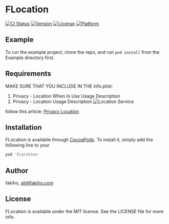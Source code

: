 # FLocation

[![CI Status](https://img.shields.io/travis/fakiho/FLocation.svg?style=flat)](https://travis-ci.org/fakiho/FLocation)
[![Version](https://img.shields.io/cocoapods/v/FLocation.svg?style=flat)](https://cocoapods.org/pods/FLocation)
[![License](https://img.shields.io/cocoapods/l/FLocation.svg?style=flat)](https://cocoapods.org/pods/FLocation)
[![Platform](https://img.shields.io/cocoapods/p/FLocation.svg?style=flat)](https://cocoapods.org/pods/FLocation)

## Example




To run the example project, clone the repo, and run `pod install` from the Example directory first.

## Requirements

MAKE SURE THAT YOU INCLUDE IN THE info.plist:
1. Privacy - Location When In Use Usage Description
2. Privacy - Location Usage Description
![Location Service](https://github.com/fakiho/FLocation/Example/locationImage.png)

follow this article:
[Privacy Location](https://medium.com/curbside/requesting-location-permissions-in-ios-9e5a3b814a8b)


## Installation

FLocation is available through [CocoaPods](https://cocoapods.org). To install
it, simply add the following line to your 

```ruby
pod 'FLocation'
```

## Author

fakiho, ali@fakiho.com

## License

FLocation is available under the MIT license. See the LICENSE file for more info.
